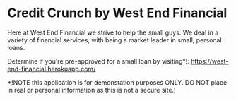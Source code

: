 # Credit Crunch by West End Financial
Here at West End Financial we strive to help the small guys. We deal in a variety of financial services, with being a market leader in small, personal loans. 

Determine if you're pre-approved for a small loan by visiting*!: https://west-end-financial.herokuapp.com/

*!NOTE this application is for demonstation purposes ONLY. DO NOT place in real or personal information as this is not a secure site.!
